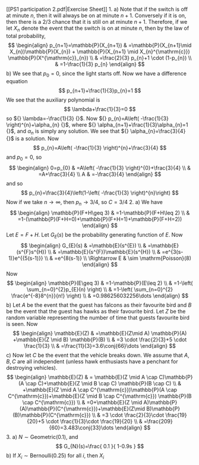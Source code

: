 [[PS1 participation 2.pdf|Exercise Sheet]]
1. 
a)
Note that if the switch is off at minute $n$, then it will always be on at minute $n+1 {}$. Conversely if it is on, then there is a ${} 2/3 {}$ chance that it is still on at minute $n+1 {}$. Therefore, if we let ${} X_{n} {}$ denote the event that the switch is on at minute ${} n {}$, then by the law of total probability, 
$$
\begin{align}
 p_{n+1}=\mathbb{P}(X_{n+1}) & =\mathbb{P}(X_{n+1}\mid X_{n})\mathbb{P}(X_{n}) + \mathbb{P}(X_{n+1} \mid X_{n}^{\mathrm{c}}) \mathbb{P}(X^{\mathrm{c}}_{n})   \\
 & =\frac{2}{3} p_{n}+1 \cdot  (1-p_{n}) \\
 & =1-\frac{1}{3} p_{n}
 \end{align}
$$
b)
We see that ${} p_{0}=0 {}$, since the light starts off. Now we have a difference equation
$$
p_{n+1}+\frac{1}{3}p_{n}=1
$$
We see that the auxiliary polynomial is
$$
\lambda+\frac{1}{3}=0
$$
so ${} \lambda=-\frac{1}{3} {}$. Now ${} p_{n}=A\left( -\frac{1}{3} \right)^{n}+\alpha_{n} {}$, where ${} \alpha_{n+1}+\frac{1}{3}\alpha_{n}=1 {}$, and ${} \alpha_{n} {}$ is simply any solution. We see that ${} \alpha_{n}=\frac{3}{4} {}$ is a solution. Now
$$
p_{n}=A\left( -\frac{1}{3} \right)^{n}+\frac{3}{4}
$$
and ${} p_{0}=0 {}$, so 
$$
\begin{align}
 0=p_{0} & =A\left( -\frac{1}{3} \right)^{0}+\frac{3}{4}   \\
 & =A+\frac{3}{4} \\
	A & =-\frac{3}{4}
 \end{align}
$$
and so 
$$
p_{n}=\frac{3}{4}\left(1-\left( -\frac{1}{3} \right)^{n}\right)
$$
Now if we take ${} n\to{}\infty {}$, then ${} p_{n}\to{}3/4 {}$, so ${} C=3/4 {}$
2. 
a)
We have 
$$
\begin{align}
 \mathbb{P}(F+H\geq 3) & =1-\mathbb{P}(F+H\leq 2)  \\
  & =1-(\mathbb{P}(F+H=0)+\mathbb{P}(F+H=1)+\mathbb{P}(F+H=2))   
 \end{align}
$$
Let $E=F+H {}$. Let ${} G_{E}(s) {}$ be the probability generating function of $E$. Now
$$
\begin{align}
 G_{E}(s) & =\mathbb{E}(s^{E})   \\
 & =\mathbb{E}(s^{F}s^{H}) \\
 & =\mathbb{E}(s^{F})\mathbb{E}(s^{H}) \\
 & =e^{3(s-1)}e^{{5(s-1)}} \\
 & =e^{8(s-1)} \\
\Rightarrow E & \sim \mathrm{Poisson}(8)
 \end{align}
$$
Now
$$
\begin{align}
 \mathbb{P}(E\geq 3)  & =1-\mathbb{P}(E\leq 2) \\
 & =1-\left( \sum_{n=0}^{2}p_{E}(n) \right) \\
 & =1-\left( \sum_{n=0}^{2} \frac{e^{-8}8^{n}}{n!}  \right)  \\
 & =0.986256032256\dots
 \end{align}
$$
b)
Let $A {}$ be the event that the guest has falcons as their favourite bird and ${} B$ be the event that the guest has hawks as their favourite bird. Let $Z$ be the random variable representing the number of time that guests favourite bird is seen. Now
$$
\begin{align}
 \mathbb{E}(Z) & =\mathbb{E}(Z\mid A) \mathbb{P}(A) +\mathbb{E}(Z \mid B) \mathbb{P}(B)   \\
 & =3 \cdot  \frac{2}{3}+5 \cdot  \frac{1}{3} \\
 & =\frac{11}{3}=3.6\conj{66}\dots
 \end{align}
$$
c)
Now let $C {}$ be the event that the vehicle breaks down. We assume that ${} A,\, B,\, C {}$ are all independent (unless hawk enthusiasts have a penchant for destroying vehicles).
$$
\begin{align}
 \mathbb{E}(Z)  & = \mathbb{E}(Z \mid A \cap C)\mathbb{P}(A \cap C)+\mathbb{E}(Z \mid B \cap C) \mathbb{P}(B \cap C) \\
 & +\mathbb{E}(Z \mid A \cap C^{\mathrm{c}})\mathbb{P}(A \cap C^{\mathrm{c}})+\mathbb{E}(Z \mid B \cap C^{\mathrm{c}}) \mathbb{P}(B \cap C^{\mathrm{c}}) \\
 & =0+\mathbb{E}(Z \mid A)\mathbb{P}(A)\mathbb{P}(C^{\mathrm{c}})+\mathbb{E}(Z\mid B)\mathbb{P}(B)\mathbb{P}(C^{\mathrm{c}}) \\
 & =3 \cdot \frac{2}{3}\cdot  \frac{19}{20}+5 \cdot  \frac{1}{3}\cdot \frac{19}{20} \\
 & =\frac{209}{60}=3.483\conj{33}\dots
 \end{align}
$$
3. 
a)
${} N\sim \mathrm{Geometric}(0.1) {}$, and 
$$
G_{N}(s)=\frac{ 0.1 }{ 1-0.9s }
$$
b)
If ${} X_{i}\sim\mathrm{Bernoulli}(0.25) {}$ for all ${} i {}$, then ${} X_{i}$